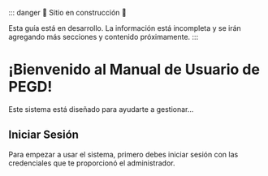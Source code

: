 ::: danger
🚧 Sitio en construcción 🚧

Esta guía está en desarrollo. La información está incompleta y se irán agregando más secciones y contenido próximamente.
:::
# ¡Bienvenido al Manual de Usuario de PEGD!

Este sistema está diseñado para ayudarte a gestionar...

## Iniciar Sesión
Para empezar a usar el sistema, primero debes iniciar sesión con las credenciales que te proporcionó el administrador.